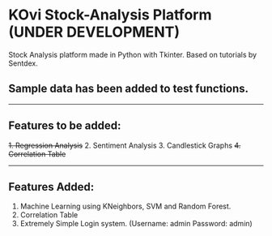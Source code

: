 # KOvi Stock-Analysis Platform (UNDER DEVELOPMENT)

Stock Analysis platform made in Python with Tkinter. Based on tutorials by Sentdex. 

## Sample data has been added to test functions.

---

## Features to be added:
  ~~1. Regression Analysis~~
  2. Sentiment Analysis
  3. Candlestick Graphs
  ~~4. Correlation Table~~

---

## Features Added:
  1. Machine Learning using KNeighbors, SVM and Random Forest.
  2. Correlation Table
  3. Extremely Simple Login system. (Username: admin Password: admin)
  
